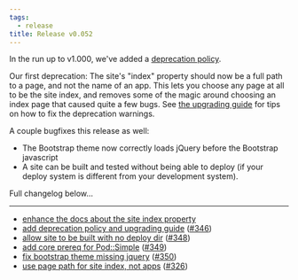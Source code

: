 ```yaml
---
tags:
  - release
title: Release v0.052
---
```


In the run up to v1.000, we've added a [deprecation policy](/pod/Statocles/Help/Policy.html).

Our first deprecation: The site's "index" property should now be a full path to
a page, and not the name of an app. This lets you choose any page at all to be
the site index, and removes some of the magic around choosing an index page
that caused quite a few bugs. See [the upgrading
guide](/pod/Statocles/Help/Upgrading.html) for tips on how to fix the
deprecation warnings.

A couple bugfixes this release as well:

* The Bootstrap theme now correctly loads jQuery before the Bootstrap javascript
* A site can be built and tested without being able to deploy (if your deploy system
  is different from your development system).

Full changelog below...

---

* [enhance the docs about the site index property](https://github.com/preaction/Statocles/commit/03e5f6f13e19ef8054a7dc0dd8c219f9a027644e)
* [add deprecation policy and upgrading guide](https://github.com/preaction/Statocles/commit/a4b8dc92dbdaf5a820c587d047f14c8e3e3c2923) ([#346](https://github.com/preaction/Statocles/issues/346))
* [allow site to be built with no deploy dir](https://github.com/preaction/Statocles/commit/7f3a5fc2fdb8589b0ef5ff4aa9b3bb50b89b65fc) ([#348](https://github.com/preaction/Statocles/issues/348))
* [add core prereq for Pod::Simple](https://github.com/preaction/Statocles/commit/2482b25b4d9deef0c447325a6523dd7ae80ebd3e) ([#349](https://github.com/preaction/Statocles/issues/349))
* [fix bootstrap theme missing jquery](https://github.com/preaction/Statocles/commit/268685c34771eb148b637c603329aca0b7a3369f) ([#350](https://github.com/preaction/Statocles/issues/350))
* [use page path for site index, not apps](https://github.com/preaction/Statocles/commit/cf0d3ebb59d3583e68840c5918d4e5f28f8d0813) ([#326](https://github.com/preaction/Statocles/issues/326))
